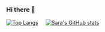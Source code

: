 ### Hi there 👋

[![Top Langs](https://github-readme-stats.vercel.app/api/top-langs/?username=Pixel-0&layout=compact&theme=tokyonight)](https://github.com/anuraghazra/github-readme-stats) &nbsp;&nbsp;&nbsp; [![Sara's GitHub stats](https://github-readme-stats.vercel.app/api?username=Pixel-0&count_private=true&show_icons=true&theme=tokyonight)](https://github.com/anuraghazra/github-readme-stats)


